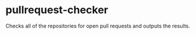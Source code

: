 pullrequest-checker
===================

Checks all of the repositories for open pull requests and outputs the results.
